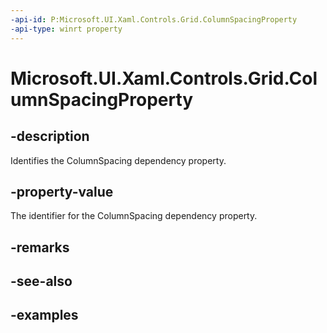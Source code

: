 ```yaml
---
-api-id: P:Microsoft.UI.Xaml.Controls.Grid.ColumnSpacingProperty
-api-type: winrt property
---
```


<!-- Property syntax.
public DependencyProperty ColumnSpacingProperty { get; }
-->

# Microsoft.UI.Xaml.Controls.Grid.ColumnSpacingProperty

## -description

Identifies the ColumnSpacing dependency property.

## -property-value

The identifier for the ColumnSpacing dependency property.

## -remarks

## -see-also

## -examples


